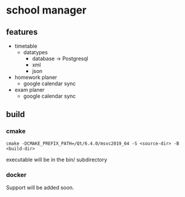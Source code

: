 # school manager
## features
- timetable 
  - datatypes
    - database -> Postgresql
    - xml
    - json
- homework planer
  - google calendar sync
- exam planer 
  - google calendar sync 
## build
### cmake
```
cmake -DCMAKE_PREFIX_PATH=/Qt/6.4.0/msvc2019_64 -S <source-dir> -B <build-dir>
```
executable will be in the bin/ subdirectory
### docker
Support will be added soon. 

